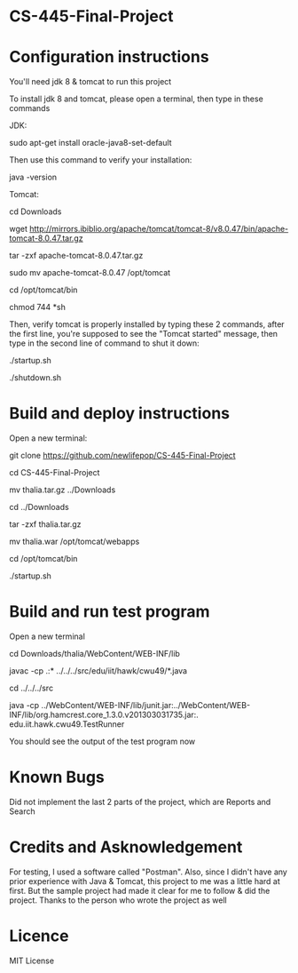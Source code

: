 # CS-445-Final-Project

# Configuration instructions
You'll need jdk 8 & tomcat to run this project

To install jdk 8 and tomcat, please open a terminal, then type in these commands

JDK:

sudo apt-get install oracle-java8-set-default

Then use this command to verify your installation:

java -version

Tomcat:

cd Downloads

wget http://mirrors.ibiblio.org/apache/tomcat/tomcat-8/v8.0.47/bin/apache-tomcat-8.0.47.tar.gz

tar -zxf apache-tomcat-8.0.47.tar.gz

sudo mv apache-tomcat-8.0.47 /opt/tomcat

cd /opt/tomcat/bin

chmod 744 *sh


Then, verify tomcat is properly installed by typing these 2 commands, after the first line, you're supposed to see the "Tomcat started" message, then type in the second line of command to shut it down:

./startup.sh

./shutdown.sh

# Build and deploy instructions
Open a new terminal:

git clone https://github.com/newlifepop/CS-445-Final-Project

cd CS-445-Final-Project

mv thalia.tar.gz ../Downloads

cd ../Downloads

tar -zxf thalia.tar.gz

mv thalia.war /opt/tomcat/webapps

cd /opt/tomcat/bin

./startup.sh

# Build and run test program
Open a new terminal

cd Downloads/thalia/WebContent/WEB-INF/lib

javac -cp .:* ../../../src/edu/iit/hawk/cwu49/*.java

cd ../../../src

java -cp ../WebContent/WEB-INF/lib/junit.jar:../WebContent/WEB-INF/lib/org.hamcrest.core_1.3.0.v201303031735.jar:. edu.iit.hawk.cwu49.TestRunner

You should see the output of the test program now

# Known Bugs
Did not implement the last 2 parts of the project, which are Reports and Search

# Credits and Asknowledgement
For testing, I used a software called "Postman". Also, since I didn't have any prior experience with Java & Tomcat, this project to me was a little hard at first. But the sample project had made it clear for me to follow & did the project. Thanks to the person who wrote the project as well

# Licence
MIT License
